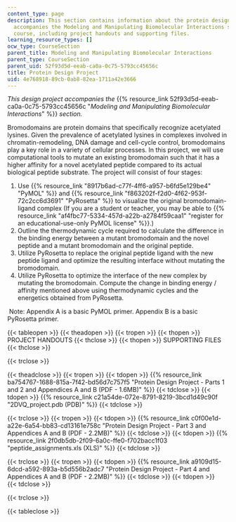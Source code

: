 ```yaml
---
content_type: page
description: This section contains information about the protein design project that
  accompanies the Modeling and Manipulating Biomolecular Interactions section of the
  course, including project handouts and supporting files.
learning_resource_types: []
ocw_type: CourseSection
parent_title: Modeling and Manipulating Biomolecular Interactions
parent_type: CourseSection
parent_uid: 52f93d5d-eeab-ca0a-0c75-5793cc45656c
title: Protein Design Project
uid: 4e768918-89cb-0ab8-82ea-1711a42e3666
---
```


_This design project accompanies the_ {{% resource_link 52f93d5d-eeab-ca0a-0c75-5793cc45656c "_Modeling and Manipulating Biomolecular Interactions_" %}} _section._

Bromodomains are protein domains that specifically recognize acetylated lysines. Given the prevalence of acetylated lysines in complexes involved in chromatin-remodeling, DNA damage and cell-cycle control, bromodomains play a key role in a variety of cellular processes. In this project, we will use computational tools to mutate an existing bromodomain such that it has a higher affinity for a novel acetylated peptide compared to its actual biological peptide substrate. The project will consist of four stages:

1.  Use {{% resource_link "8917b6ad-c77f-4ff6-a957-b6fd5e129be4" "PyMOL" %}} and {{% resource_link "f863202f-f2d0-4f62-953f-72c2cc6d3691" "PyRosetta" %}} to visualize the original bromodomain-ligand complex (If you are a student or teacher, you may be able to {{% resource_link "af4fbc77-5334-457d-a22b-a2784f59caa1" "register for an educational-use-only PyMOL license" %}}.)
2.  Outline the thermodynamic cycle required to calculate the difference in the binding energy between a mutant bromodomain and the novel peptide and a mutant bromodomain and the original peptide.
3.  Utilize PyRosetta to replace the original peptide ligand with the new peptide ligand and optimize the resulting interface without mutating the bromodomain.
4.  Utilize PyRosetta to optimize the interface of the new complex by mutating the bromodomain. Compute the change in binding energy / affinity mentioned above using thermodynamic cycles and the energetics obtained from PyRosetta.

 Note: Appendix A is a basic PyMOL primer. Appendix B is a basic PyRosetta primer.

{{< tableopen >}}
{{< theadopen >}}
{{< tropen >}}
{{< thopen >}}
PROJECT HANDOUTS
{{< thclose >}}
{{< thopen >}}
SUPPORTING FILES
{{< thclose >}}

{{< trclose >}}

{{< theadclose >}}
{{< tropen >}}
{{< tdopen >}}
{{% resource_link ba754767-1688-815a-7f42-bd56d7c757f5 "Protein Design Project - Parts 1 and 2 and Appendices A and B (PDF - 1.6MB)" %}}
{{< tdclose >}}
{{< tdopen >}}
{{% resource_link c21a54de-072e-8791-8219-3bcd1d49c90f "2DVQ\_project.pdb (PDB)" %}}
{{< tdclose >}}

{{< trclose >}}
{{< tropen >}}
{{< tdopen >}}
{{% resource_link c0f00e1d-a22e-6a54-bb83-cd13161e758c "Protein Design Project - Part 3 and Appendices A and B (PDF - 2.2MB)" %}}
{{< tdclose >}}
{{< tdopen >}}
{{% resource_link 2f0db5db-2f09-6a0c-ffe0-f702bacc1f03 "peptide\_assignments.xls (XLS)" %}}
{{< tdclose >}}

{{< trclose >}}
{{< tropen >}}
{{< tdopen >}}
{{% resource_link a9109d15-6dcd-a592-893a-b5d556b2adc7 "Protein Design Project - Part 4 and Appendices A and B (PDF - 2.2MB)" %}}
{{< tdclose >}}
{{< tdopen >}}
 
{{< tdclose >}}

{{< trclose >}}

{{< tableclose >}}
